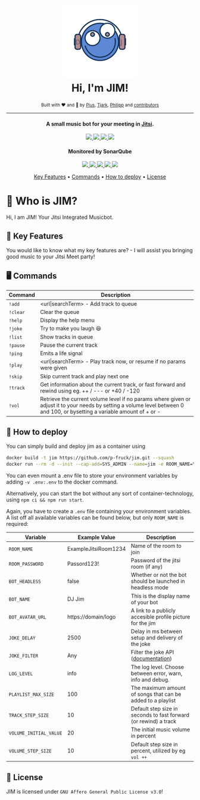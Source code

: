 <h1 align="center">
  <br />
  <img src="https://raw.githubusercontent.com/p-fruck/jim/master/src/assets/logo.svg" alt="JIM" width="200"></a>
  <br />
  Hi, I'm JIM!
  <br />
</h1>
<div align="center">
    <small>Built with ❤️ and 🍺 by
        <a href="https://github.com/piuswalter">Pius</a>,
        <a href="https://github.com/tjarbo">Tjark</a>,
        <a href="https://github.com/p-fruck">Philipp</a> and
        <a href="https://github.com/p-fruck/jim/graphs/contributors">contributors</a>
    </small>
</div>

---

<h4 align="center">A small music bot for your meeting in <a href="https://jitsi.org/" target="_blank">Jitsi</a>.</h4>

<p align="center">
  <a href="https://github.com/p-fruck/jim/blob/master/LICENSE">
    <img src="https://img.shields.io/github/license/p-fruck/jim" />
  </a>
  <a href="https://github.com/p-fruck/jim/stargazers">
      <img src="https://img.shields.io/github/stars/p-fruck/jim" />
  </a>
  <a href="https://github.com/p-fruck/jim/issues">
    <img src="https://img.shields.io/github/issues/p-fruck/jim" />
  </a>
  <a href="https://meet.jit.si/">
    <img src="https://img.shields.io/badge/Build%20for-Jitsi%20Meet-5e87d4" />
  </a>
</p>

<h4 align="center">Monitored by SonarQube</h4>

<p align="center">
  <a href="https://sonar.p-fruck.de/dashboard?id=p-fruck%3Ajim">
    <img src="https://sonar.p-fruck.de/api/project_badges/measure?project=p-fruck%3Ajim&metric=alert_status" />
  </a>
  <a href="https://sonar.p-fruck.de/dashboard?id=p-fruck%3Ajim">
      <img src="https://sonar.p-fruck.de/api/project_badges/measure?project=p-fruck%3Ajim&metric=reliability_rating" />
  </a>
  <a href="https://sonar.p-fruck.de/dashboard?id=p-fruck%3Ajim">
      <img src="https://sonar.p-fruck.de/api/project_badges/measure?project=p-fruck%3Ajim&metric=security_rating" />
  </a>
  <a href="https://sonar.p-fruck.de/dashboard?id=p-fruck%3Ajim">
      <img src="https://sonar.p-fruck.de/api/project_badges/measure?project=p-fruck%3Ajim&metric=sqale_index" />
  </a>
  <a href="https://sonar.p-fruck.de/dashboard?id=p-fruck%3Ajim">
      <img src="https://sonar.p-fruck.de/api/project_badges/measure?project=p-fruck%3Ajim&metric=vulnerabilities" />
  </a>
</p>

<p align="center">
  <a href="#tada-key-features">Key Features</a> •
  <a href="#desktop_computer-commands">Commands</a> •
  <a href="#rocket-how-to-deploy">How to deploy</a> •
  <a href="#blue_book-license">License</a>
</p>

# :robot: Who is JIM?

Hi, I am JIM! Your Jitsi Integrated Musicbot.

## :tada: Key Features

You would like to know what my key features are? - I will assist you bringing good music to your Jitsi Meet party!

## :desktop_computer: Commands

| Command | Description |
| ------- | ----------- |
|`!add`|\<url\|searchTerm\> - Add track to queue|
|`!clear`|Clear the queue|
|`!help`|Display the help menu|
|`!joke`|Try to make you laugh :laughing:|
|`!list`|Show tracks in queue|
|`!pause`|Pause the current track|
|`!ping`|Emits a life signal|
|`!play`|\<url\|searchTerm\> - Play track now, or resume if no params were given|
|`!skip`|Skip current track and play next one|
|`!track`|Get information about the current track, or fast forward and rewind using eg. ++ / --- or +40 / -120|
|`!vol`|Retrieve the current volume level if no params where given or adjust it to your needs by setting a volume level between 0 and 100, or bysetting a variable amount of + or -|


## :rocket: How to deploy

You can simply build and deploy jim as a container using

```sh
docker build -t jim https://github.com/p-fruck/jim.git --squash
docker run --rm -d --init --cap-add=SYS_ADMIN --name=jim -e ROOM_NAME=YourJitsiRoom jim
```

You can even mount a .env file to store your environment variables by adding `-v .env:.env` to the docker command.

Alternatively, you can start the bot without any sort of container-technology, using
`npm ci && npm run start`.

Again, you have to create a `.env` file containing your environment variables. A list off all available variables can be found below, but only `ROOM_NAME` is required:

| Variable               | Example Value        | Description |
| ---------------------- | -------------------- | ----------- |
| `ROOM_NAME`            | ExampleJitsiRoom1234 | Name of the room to join |
| `ROOM_PASSWORD`        | Passord123!          | Password of the jitsi room (if any) |
| `BOT_HEADLESS`         | false                | Whether or not the bot should be launched in headless mode    |
| `BOT_NAME`             | DJ Jim               | This is the display name of your bot |
| `BOT_AVATAR_URL`       | https://domain/logo  | A link to a publicly accesible profile picture for the jim |
| `JOKE_DELAY`           | 2500                 | Delay in ms between setup and delivery of the joke |
| `JOKE_FILTER`          | Any                  | Filter the joke API ([documentation](https://sv443.net/jokeapi/v2/#try-it)) |
| `LOG_LEVEL`            | info                 | The log level. Choose between error, warn, info and debug.
| `PLAYLIST_MAX_SIZE`    | 100                  | The maximum amount of songs that can be added to a playlist |
| `TRACK_STEP_SIZE`      | 10                   | Default step size in seconds to fast forward (or rewind) a track |
| `VOLUME_INITIAL_VALUE` | 20                   | The initial music volume in percent
| `VOLUME_STEP_SIZE`     | 10                   | Default step size in percent, utilized by eg `vol ++` |

## :blue_book: License

JIM is licensed under `GNU Affero General Public License v3.0`!
